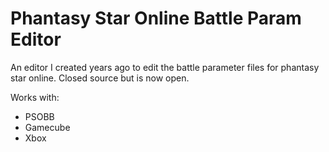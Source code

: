 ﻿# Phantasy Star Online Battle Param Editor
An editor I created years ago to edit the battle parameter files for phantasy star online. Closed source but is now open.

Works with:
 - PSOBB
 - Gamecube
 - Xbox
